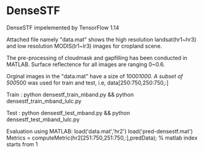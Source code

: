 # DenseSTF

DenseSTF impelemented by TensorFlow 1.14 

Attached file namely "data.mat" shows the high resolution landsat(hr1~hr3) and low resolution MODIS(lr1~lr3) images for cropland scene.

The pre-processing of cloudmask and gapfilling has been conducted in MATLAB. Surface reflectence for all images are ranging 0~0.6.

Orginal images in the "data.mat" have a size of 1000*1000. A subset of 500*500 was used for train and test, i.e, data[250:750,250:750,:]

Train :
python densestf_train_mband.py && python densestf_train_mband_lulc.py

Test :
python densestf_test_mband.py && python densestf_test_mband_lulc.py

Evaluation using MATLAB:
load('data.mat','hr2')
load('pred-densestf.mat')
Metrics = computeMetric(hr2[251:750,251:750,:],predData); % matlab index starts from 1


